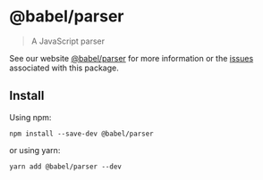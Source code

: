 # @babel/parser

> A JavaScript parser

See our website [@babel/parser](https://babeljs.io/docs/en/babel-parser) for more information or the [issues](https://github.com/babel/babel/issues?utf8=%E2%9C%93\&q=is%3Aissue+label%3A%22pkg%3A%20parser%20\(babylon\)%22+is%3Aopen) associated with this package.

## Install

Using npm:

```
npm install --save-dev @babel/parser
```

or using yarn:

```
yarn add @babel/parser --dev
```
